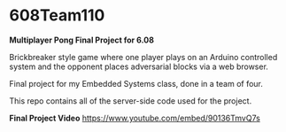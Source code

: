 # 608Team110
**Multiplayer Pong Final Project for 6.08**

Brickbreaker style game where one player plays on an Arduino controlled system and the opponent places adversarial blocks via a web browser.

Final project for my Embedded Systems class, done in a team of four.

This repo contains all of the server-side code used for the project.

**Final Project Video**
https://www.youtube.com/embed/90136TmvQ7s
